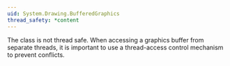 ```yaml
---
uid: System.Drawing.BufferedGraphics
thread_safety: *content
---
```


The <xref href="System.Drawing.BufferedGraphics"></xref> class is not thread safe. When accessing a graphics buffer from separate threads, it is important to use a thread-access control mechanism to prevent conflicts.


